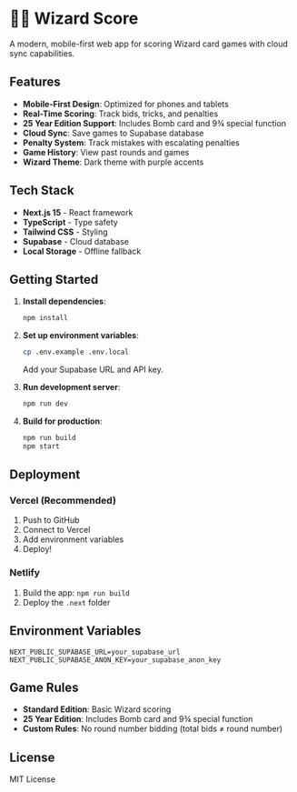 # 🧙‍♂️ Wizard Score

A modern, mobile-first web app for scoring Wizard card games with cloud sync capabilities.

## Features

- **Mobile-First Design**: Optimized for phones and tablets
- **Real-Time Scoring**: Track bids, tricks, and penalties
- **25 Year Edition Support**: Includes Bomb card and 9¾ special function
- **Cloud Sync**: Save games to Supabase database
- **Penalty System**: Track mistakes with escalating penalties
- **Game History**: View past rounds and games
- **Wizard Theme**: Dark theme with purple accents

## Tech Stack

- **Next.js 15** - React framework
- **TypeScript** - Type safety
- **Tailwind CSS** - Styling
- **Supabase** - Cloud database
- **Local Storage** - Offline fallback

## Getting Started

1. **Install dependencies**:
   ```bash
   npm install
   ```

2. **Set up environment variables**:
   ```bash
   cp .env.example .env.local
   ```
   Add your Supabase URL and API key.

3. **Run development server**:
   ```bash
   npm run dev
   ```

4. **Build for production**:
   ```bash
   npm run build
   npm start
   ```

## Deployment

### Vercel (Recommended)
1. Push to GitHub
2. Connect to Vercel
3. Add environment variables
4. Deploy!

### Netlify
1. Build the app: `npm run build`
2. Deploy the `.next` folder

## Environment Variables

```env
NEXT_PUBLIC_SUPABASE_URL=your_supabase_url
NEXT_PUBLIC_SUPABASE_ANON_KEY=your_supabase_anon_key
```

## Game Rules

- **Standard Edition**: Basic Wizard scoring
- **25 Year Edition**: Includes Bomb card and 9¾ special function
- **Custom Rules**: No round number bidding (total bids ≠ round number)

## License

MIT License